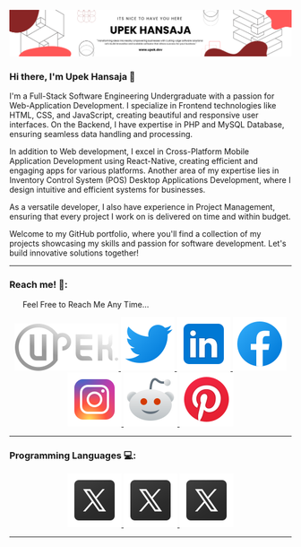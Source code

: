 ![Header](./res/bannerImg-Upek.png)

### Hi there, I'm Upek Hansaja 👋

<p>
I'm a Full-Stack Software Engineering Undergraduate with a passion for Web-Application Development. I specialize in Frontend technologies like HTML, CSS, and JavaScript, creating beautiful and responsive user interfaces. On the Backend, I have expertise in PHP and MySQL Database, ensuring seamless data handling and processing.

In addition to Web development, I excel in Cross-Platform Mobile Application Development using React-Native, creating efficient and engaging apps for various platforms. Another area of my expertise lies in Inventory Control System (POS) Desktop Applications Development, where I design intuitive and efficient systems for businesses.

As a versatile developer, I also have experience in Project Management, ensuring that every project I work on is delivered on time and within budget.

Welcome to my GitHub portfolio, where you'll find a collection of my projects showcasing my skills and passion for software development. Let's build innovative solutions together!

</p>

<hr>

### Reach me! 💬:

<div style="font-size:14px">
  &nbsp;&nbsp;&nbsp;&nbsp;&nbsp;&nbsp;Feel Free to Reach Me Any Time...
</div>
<p align="center">
  <a target="_blank" href="https://www.upek.dev"> <img src="./res/logo.svg" alt="upek's logo"/> </a>
  <a target="_blank" href="https://twitter.com/UpekHansaja"> <img src="./res/twitterIcon.svg" alt="upek's Twitter"/> </a>
  <a target="_blank" href="https://www.linkedin.com/in/upek-hansaja/"> <img src="./res/linkedin.svg" alt="upek's LinkedIn"/> </a>
  <a target="_blank" href="https://www.facebook.com/profile.php?id=100068307769668"> <img src="./res/facebook.svg" alt="upek's Facebook"/> </a>
  <a target="_blank" href="https://www.instagram.com/upek_hansaja/"> <img src="./res/instagram.svg" alt="upek's Instagram"/> </a>
  <a target="_blank" href="https://www.reddit.com/user/Upek_Hansaja"> <img src="./res/redditNew.svg" alt="upek's Reddit"/> </a>
  <a target="_blank" href="https://www.pinterest.com/upekhansaja/"> <img src="./res/pinterest.svg" alt="upek's Pinterest"/> </a>
</p>

<hr>

### Programming Languages 💻:

<p align="center">
  <a target="_blank" href="#"> <img src="./res/twitterx.svg" alt="upek's lang"/> </a>
  <a target="_blank" href="#"> <img src="./res/twitterx.svg" alt="upek's lang"/> </a>
  <a target="_blank" href="#"> <img src="./res/twitterx.svg" alt="upek's lang"/> </a>
</p>

<hr>
